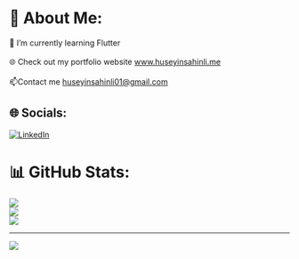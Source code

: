 # 💫 About Me:
🌱 I’m currently learning Flutter<br><br>🌐 Check out my portfolio website www.huseyinsahinli.me<br><br>📫Contact me huseyinsahinli01@gmail.com


## 🌐 Socials:
[![LinkedIn](https://img.shields.io/badge/LinkedIn-%230077B5.svg?logo=linkedin&logoColor=white)](https://linkedin.com/in/hsynshnl)
# 📊 GitHub Stats:
![](https://github-readme-stats.vercel.app/api?username=hsynshnl&theme=dark&hide_border=false&include_all_commits=true&count_private=false)<br/>
![](https://github-readme-streak-stats.herokuapp.com/?user=hsynshnl&theme=dark&hide_border=false)<br/>
![](https://github-readme-stats.vercel.app/api/top-langs/?username=hsynshnl&theme=dark&hide_border=false&include_all_commits=true&count_private=false&layout=compact)


---
[![](https://visitcount.itsvg.in/api?id=hsynshnl&icon=0&color=8)](https://visitcount.itsvg.in)
